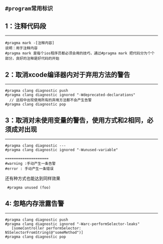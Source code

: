 ## ````#program常用标识 ````

##  1：注释代码段
--- 

````
#pragma mark -[注释内容]
说明：用于注释内容
#pragma mark 是每个ios程序员都必须会用的技巧，通过#pragma mark 把代码分为个个部分，良好的注释是好代码的开始
````

## 2：取消xcode编译器内对于弃用方法的警告
--- 
 
````
#pragma clang diagnostic push
#pragma clang diagnostic ignored "-Wdeprecated-declarations"
  // 这段中出现使用所有的弃用方法都不会产生告警       
#pragma clang diagnostic pop

````

##  3：取消对未使用变量的警告，使用方式和2相同，必须成对出现 
--- 

````
#pragma clang diagnostic ---
#pragma clang diagnostic ignored "-Wunused-variable"   

====================
#warning :手动产生一条告警
#error : 手动产生一条错误
````

还有种方式也能达到同样效果

````
 #pragma unused (foo)

````

##  4: 忽略内存泄露告警
--- 

````
#pragma clang diagnostic push 
#pragma clang diagnostic ignored "-Warc-performSelector-leaks" 
   [someController performSelector: NSSelectorFromString(@"someMethod")]
#pragma clang diagnostic pop
````
